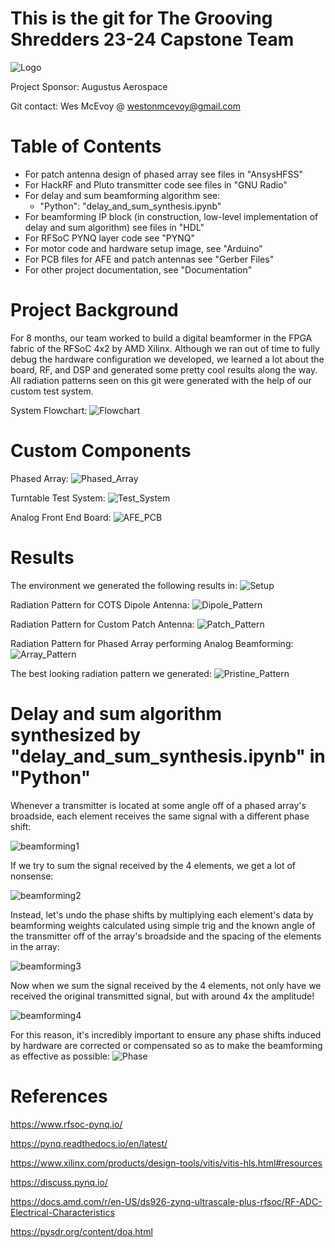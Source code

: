 # This is the git for The Grooving Shredders 23-24 Capstone Team

![Logo](https://github.com/tast2129/Grooving-Shredders/blob/main/Images/Grooving%20Shredders%20Final%20Logo.png)

Project Sponsor: Augustus Aerospace

Git contact: Wes McEvoy @ westonmcevoy@gmail.com

# Table of Contents

* For patch antenna design of phased array see files in "AnsysHFSS"
* For HackRF and Pluto transmitter code see files in "GNU Radio"
* For delay and sum beamforming algorithm see:
  * "Python": "delay_and_sum_synthesis.ipynb"
* For beamforming IP block (in construction, low-level implementation of delay and sum algorithm) see files in "HDL"
* For RFSoC PYNQ layer code see "PYNQ"
* For motor code and hardware setup image, see "Arduino"
* For PCB files for AFE and patch antennas see "Gerber Files"
* For other project documentation, see "Documentation"

# Project Background

For 8 months, our team worked to build a digital beamformer in the FPGA fabric of the RFSoC 4x2 by AMD Xilinx. Although we ran out of time to fully debug the hardware configuration we developed, we learned a lot about the board, RF, and DSP and generated some pretty cool results along the way. All radiation patterns seen on this git were generated with the help of our custom test system.

System Flowchart:
![Flowchart](https://github.com/tast2129/Grooving-Shredders/blob/main/Images/Flowchart.png)

# Custom Components

Phased Array:
![Phased_Array](https://github.com/tast2129/Grooving-Shredders/blob/main/Images/Phased_Array.png)


Turntable Test System:
![Test_System](https://github.com/tast2129/Grooving-Shredders/blob/main/Images/Test_System.jpg)


Analog Front End Board:
![AFE_PCB](https://github.com/tast2129/Grooving-Shredders/blob/main/Images/AFE_PCB.jpg)


# Results

The environment we generated the following results in:
![Setup](https://github.com/tast2129/Grooving-Shredders/blob/main/Images/Test_Setup2.jpeg)

Radiation Pattern for COTS Dipole Antenna:
![Dipole_Pattern](https://github.com/tast2129/Grooving-Shredders/blob/main/Images/Dipole_Pattern.png)

Radiation Pattern for Custom Patch Antenna:
![Patch_Pattern](https://github.com/tast2129/Grooving-Shredders/blob/main/Images/Patch_Pattern.png)

Radiation Pattern for Phased Array performing Analog Beamforming:
![Array_Pattern](https://github.com/tast2129/Grooving-Shredders/blob/main/Images/Broadside_Pattern.png)

The best looking radiation pattern we generated:
![Pristine_Pattern](https://github.com/tast2129/Grooving-Shredders/blob/main/Images/Phased_Array_Pattern.png)


# Delay and sum algorithm synthesized by "delay_and_sum_synthesis.ipynb" in "Python"

Whenever a transmitter is located at some angle off of a phased array's broadside, each element receives the same signal with a different phase shift:

![beamforming1](https://github.com/tast2129/Grooving-Shredders/assets/97580315/e911917c-0b33-4844-adb9-a0ce4064d12e)

If we try to sum the signal received by the 4 elements, we get a lot of nonsense:

![beamforming2](https://github.com/tast2129/Grooving-Shredders/assets/97580315/507baff8-44bc-445b-9302-e12a531ed3d8)

Instead, let's undo the phase shifts by multiplying each element's data by beamforming weights calculated using simple trig and the known angle of the transmitter off of the array's broadside and the spacing of the elements in the array:

![beamforming3](https://github.com/tast2129/Grooving-Shredders/assets/97580315/f1506090-c677-4844-88a7-71d21600565d)

Now when we sum the signal received by the 4 elements, not only have we received the original transmitted signal, but with around 4x the amplitude!

![beamforming4](https://github.com/tast2129/Grooving-Shredders/assets/97580315/fbafaabb-2a26-4d0b-9db6-097383a0870f)

For this reason, it's incredibly important to ensure any phase shifts induced by hardware are corrected or compensated so as to make the beamforming as effective as possible:
![Phase](https://github.com/tast2129/Grooving-Shredders/blob/main/Images/Scope_Phase.png)

# References

https://www.rfsoc-pynq.io/

https://pynq.readthedocs.io/en/latest/

https://www.xilinx.com/products/design-tools/vitis/vitis-hls.html#resources

https://discuss.pynq.io/

https://docs.amd.com/r/en-US/ds926-zynq-ultrascale-plus-rfsoc/RF-ADC-Electrical-Characteristics

https://pysdr.org/content/doa.html






